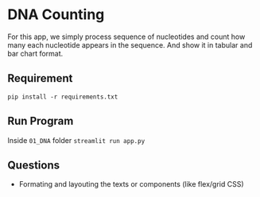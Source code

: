 # DNA Counting

For this app, we simply process sequence of nucleotides and count how many each nucleotide appears in the sequence. And show it in tabular and bar chart format.

## Requirement

`pip install -r requirements.txt`

## Run Program

Inside `01_DNA` folder
`streamlit run app.py`

## Questions

- Formating and layouting the texts or components (like flex/grid CSS)